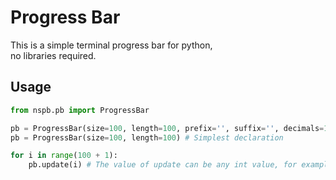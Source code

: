 # Progress Bar

This is a simple terminal progress bar for python,
<br>
no libraries required.
<br>
## Usage
```python
from nspb.pb import ProgressBar

pb = ProgressBar(size=100, length=100, prefix='', suffix='', decimals=1, fill='█', infos=False, printEnd ="\r", file=sys.stdout) # With full params
pb = ProgressBar(size=100, length=100) # Simplest declaration

for i in range(100 + 1):
	pb.update(i) # The value of update can be any int value, for example it can be the downloaded size of a file
```